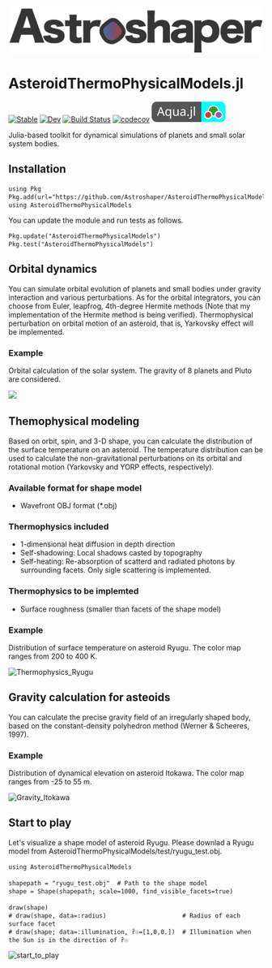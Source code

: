 ![](logo/Astroshaper_logo.png)

# AsteroidThermoPhysicalModels.jl

[![Stable](https://img.shields.io/badge/docs-stable-blue.svg)](https://Astroshaper.github.io/AsteroidThermoPhysicalModels.jl/stable)
[![Dev](https://img.shields.io/badge/docs-dev-blue.svg)](https://Astroshaper.github.io/AsteroidThermoPhysicalModels.jl/dev)
[![Build Status](https://github.com/Astroshaper/AsteroidThermoPhysicalModels.jl/workflows/CI/badge.svg)](https://github.com/Astroshaper/AsteroidThermoPhysicalModels.jl/actions?query=workflow%3ACI+branch%3Amain)
[![codecov](https://codecov.io/gh/Astroshaper/AsteroidThermoPhysicalModels.jl/branch/main/graph/badge.svg?token=dJBiR91dCD)](https://codecov.io/gh/Astroshaper/AsteroidThermoPhysicalModels.jl)
[![Aqua QA](https://raw.githubusercontent.com/JuliaTesting/Aqua.jl/master/badge.svg)](https://github.com/JuliaTesting/Aqua.jl)

Julia-based toolkit for dynamical simulations of planets and small solar system bodies.

## Installation

    using Pkg
    Pkg.add(url="https://github.com/Astroshaper/AsteroidThermoPhysicalModels.jl")
    using AsteroidThermoPhysicalModels

You can update the module and run tests as follows.

    Pkg.update("AsteroidThermoPhysicalModels")
    Pkg.test("AsteroidThermoPhysicalModels")

## Orbital dynamics
You can simulate orbital evolution of planets and small bodies under gravity interaction and various perturbations.
As for the orbital integrators, you can choose from Euler, leapfrog,  4th-degree Hermite methods (Note that my implementation of the Hermite method is being verified). Thermophysical perturbation on orbital motion of an asteroid, that is, Yarkovsky effect will be implemented.

### Example
Orbital calculation of the solar system. The gravity of 8 planets and Pluto are considered.

<img src="https://user-images.githubusercontent.com/21192162/149469835-42fed69f-f93e-4123-80ea-baa6497aebca.gif" width="400">

## Themophysical modeling
Based on orbit, spin, and 3-D shape, you can calculate the distribution of the surface temperature on an asteroid. The temperature distribution can be used to calculate the non-gravitational perturbations on its orbital and rotational motion (Yarkovsky and YORP effects, respectively).

### Available format for shape model
- Wavefront OBJ format (\*.obj)

### Thermophysics included
- 1-dimensional heat diffusion in depth direction
- Self-shadowing: Local shadows casted by topography
- Self-heating: Re-absorption of scatterd and radiated photons by surrounding facets. Only sigle scattering is implemented.

### Thermophysics to be implemted
- Surface roughness (smaller than facets of the shape model)

### Example
Distribution of surface temperature on asteroid Ryugu. The color map ranges from 200 to 400 K.

![Thermophysics_Ryugu](https://user-images.githubusercontent.com/21192162/149468024-f403011f-b3d3-47ce-a69c-7daf78a40658.png)


## Gravity calculation for asteoids
You can calculate the precise gravity field of an irregularly shaped body, based on the constant-density polyhedron method (Werner & Scheeres, 1997).

### Example
Distribution of dynamical elevation on asteroid Itokawa. The color map ranges from -25 to 55 m.

![Gravity_Itokawa](https://user-images.githubusercontent.com/21192162/149465150-6cead63e-6027-402f-b866-5111dc5321a7.png)

## Start to play
Let's visualize a shape model of asteroid Ryugu.
Please downlad a Ryugu model from AsteroidThermoPhysicalModels/test/ryugu_test.obj.

    using AsteroidThermoPhysicalModels

    shapepath = "ryugu_test.obj"  # Path to the shape model
    shape = Shape(shapepath; scale=1000, find_visible_facets=true)

    draw(shape)
    # draw(shape, data=:radius)                     # Radius of each surface facet
    # draw(shape; data=:illumination, r̂☉=[1,0,0.])  # Illumination when the Sun is in the direction of r̂☉

<img width="300" alt="start_to_play" src="https://user-images.githubusercontent.com/21192162/148867940-21db4a00-8aef-4030-ab94-397d4f3b572c.png">
